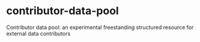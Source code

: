 # contributor-data-pool
Contributor data pool: an experimental freestanding structured resource for external data contributors
